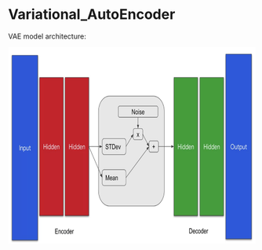# Variational_AutoEncoder

VAE model architecture:

<img src='imgs/vae_overview.png' width="600" height="400" >
